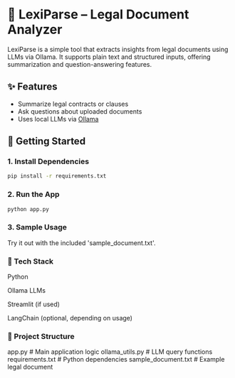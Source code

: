 # 🧾 LexiParse – Legal Document Analyzer

LexiParse is a simple tool that extracts insights from legal documents using LLMs via Ollama. It supports plain text and structured inputs, offering summarization and question-answering features.

## ✨ Features
- Summarize legal contracts or clauses
- Ask questions about uploaded documents
- Uses local LLMs via [Ollama](https://ollama.com/)

## 🚀 Getting Started

### 1. Install Dependencies

```bash
pip install -r requirements.txt
```

### 2. Run the App
```bash
python app.py
```

### 3. Sample Usage
Try it out with the included 'sample_document.txt'.

### 🧠 Tech Stack
Python

Ollama LLMs

Streamlit (if used)

LangChain (optional, depending on usage)

### 📂 Project Structure

app.py              # Main application logic
ollama_utils.py     # LLM query functions
requirements.txt    # Python dependencies
sample_document.txt # Example legal document
